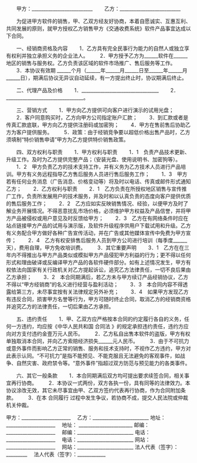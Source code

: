
 


　　甲方：__________________________
　　乙方：__________________________


　　为促进甲方软件的销售，甲、乙双方经友好协商，本着自愿诚实、互惠互利、共同发展的原则，就甲方授权乙方销售甲方《交通收费系统》软件产品事宜达成以下合同。


　　一、经销商资格及内容
　　1．乙方具有完全民事行为能力的自然人或独立享有权利并独立承担义务的企业法人。
　　2．甲方授予乙方为______软件在______地区的销售与服务权。乙方负责该区域的软件市场推广、售后服务等工作。
　　3．本协议有效期 ______个月（______年______月______日至______年______月______日），期满后协议无异议自动延续，有一方提出终止时，协议期满后终止。


　　二、代理产品及价格
　　1．_________________________________
　　2．_________________________________。


　　三、营销方式
　　1．甲方向乙方提供可向客户进行演示的试用光盘；
　　2．客户同意购买时，乙方向甲方公司指定账户汇款；
　　3．到汇款或者是传真汇款底联，甲方向乙方提供注册码或加密狗；
　　4．甲方在售前售后协助乙方为客户提供服务。
　　5．政策：由于经销竞争要以超低价格出售产品时，乙方须填制“特价销售申请”甲方为乙方提供特价销售政策。


　　四、双方权利与职责
　　1．甲方权利与职责
　　1．1　负责产品技术更新、升级工作。及时为乙方提供完整产品；（安装光盘、使用说明书、加密狗等）。
　　1．2　甲方负责乙方的技术支持工作，并有义务为乙方技术人员进行产品培训。甲方有义务远程指导乙方售后服务人员进行售后服务工作；
　　1．3　甲方若有任何业务消息（广告消息、价格变动等）将及时以电话、传真或邮件形式通知乙方；
　　2．乙方权利与职责
　　2．1　乙方负责在所授权地区销售与宣传推广工作，负责所发展用户的技术服务，并及时和以认真负责的态度向客户提供优质的售后服务工作；
　　2．2　乙方应如实反映销售情况、经验，以便甲方及时了解业务开展情况。不得恶意扰乱市场价格，必须维护甲方权益及产品信誉，并将甲方产品被侵权或用户意见及时反馈给甲方；
　　2．3　乙方在有网络条件时应在站点链接甲方产品的试用与演示版，及软件升级程序供用户下载试用和升级。乙方有义务配合甲方做好各种广告宣传活动，并在广告或其他媒体宣传中免费为甲方宣传；
　　2．4　乙方有权安排售后服务人员到甲方公司进行培训（每季度______天），费用自理，甲方免收培训费。
　　3．其它重要声明
　　3．1　乙方在在三年内不得推出与甲方产品类似或模拟甲方产品侵犯甲方利益的行为；更不得以任何形式和理由破译或反编译甲方产品的各软件硬件部分。如有上述情况发生，甲方有权依法向国家有关行政机关对乙方提起诉讼，追究乙方法律责任，一切不良后果由乙方承担；
　　3．2　本合同期满后，若乙方未与甲方续订产品经销协议，乙方不得以“甲方经销商”的名义进行经营与盈利活动；
　　3．3　本合同内容不得透露给第三方，未尽事宜按有关法律规定另外补充；
　　3．4　如果甲方发现乙方有违反合同，损害甲方名誉等行为，甲方可随时终止合同，取消乙方的经销商资格并追究乙方的法律责任，一切后果由乙方承担。


　　五、违约责任
　　1．甲、乙双方应严格按本合同的约定履行各自的义务，任何一方违约，均应按《中华人民共和国
合同法
》的规定承担违约责任，违约方应向对方支付违约金壹万元人民币。
　　2．乙方私自出售本软件的盗版，甲方有权单独取消本合同，并向乙方索赔经济损失______元人民币。
　　3．由于不可抗力或意外事件而影响乙方正常的销售、服务和技术支持时，不视作乙方违约，甲方对此表示认同。“不可抗力”是指不能预见、不能克服且无法避免的客观事件，如战争、自然灾害、政府禁令等。“意外事件”指超过双方防范与预见能力的各类事件。


　　六、其它一般条款
　　1．本合同期满后双方均可提出要求续签合同，相关事宜再行协商。
　　2．本协议一式两份，双方各执一份，具有同等的法律效力。本协议涂改无效，其它未尽事宜由甲、乙双方签约代表再行协商，作为合同附加条款。
　　3．在本
合同履行
过程中发生争议，若协商不成，提交人民法院或仲裁机关仲裁。


 



甲方：_____________________　  乙方：________________________
地址：_____________________  　地址： _______________________
邮编：_____________________　  邮编：________________________
电话：_____________________　  电话：________________________
网站：_____________________　  网站：________________________
法人代表（签字）：_________　  法人代表（签字）：____________
 


 

 
 
 
 
 
  


  
 

  


  


  
 
 
 
 

